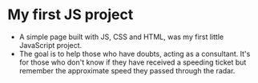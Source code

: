 # My first JS project

+ A simple page built with JS, CSS and HTML, was my first little JavaScript project.
+ The goal is to help those who have doubts, acting as a consultant. It's for those who don't know if they have received a speeding ticket but remember the approximate speed they passed through the radar.



